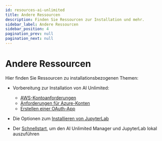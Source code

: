 ```yaml
---
id: resources-ai-unlimited
title: Andere Ressourcen
description: Finden Sie Ressourcen zur Installation und mehr.
sidebar_label: Andere Ressourcen
sidebar_position: 4
pagination_prev: null
pagination_next: null
---
```


# Andere Ressourcen

Hier finden Sie Ressourcen zu installationsbezogenen Themen:

- Vorbereitung zur Installation von AI Unlimited:

  - [AWS-Kontoanforderungen](./aws-requirements.md)
  - [Anforderungen für Azure-Konten](./azure-requirements.md)
  - [Erstellen einer OAuth-App](./create-oauth-app.md)

- Die Optionen zum [Installieren von JupyterLab](./jupyterlab/)

- Der [Schnellstart](./quickstart), um den AI Unlimited Manager und JupyterLab lokal auszuführen
